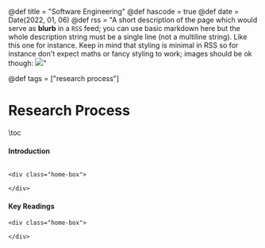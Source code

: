 @def title = "Software Engineering"
@def hascode = true
@def date = Date(2022, 01, 06)
@def rss = "A short description of the page which would serve as **blurb** in a `RSS` feed; you can use basic markdown here but the whole description string must be a single line (not a multiline string). Like this one for instance. Keep in mind that styling is minimal in RSS so for instance don't expect maths or fancy styling to work; images should be ok though: ![](https://upload.wikimedia.org/wikipedia/en/3/32/Rick_and_Morty_opening_credits.jpeg)"

@def tags = ["research process"]

# Research Process

\toc

#### Introduction

~~~ 

<div class="home-box">
    
</div> 
~~~ 


#### Key Readings

~~~ 
<div class="home-box">
    
</div> 
~~~ 